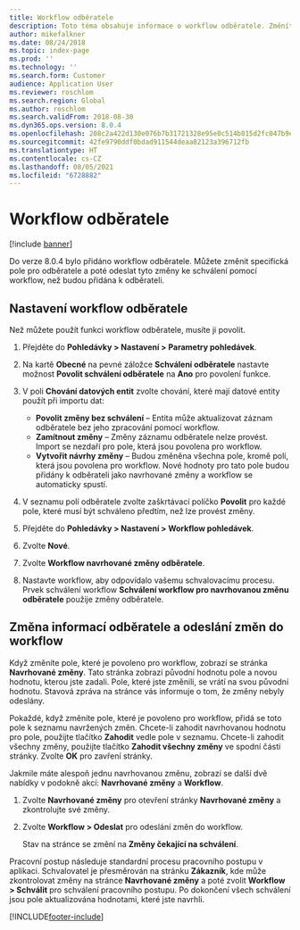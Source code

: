 ```yaml
---
title: Workflow odběratele
description: Toto téma obsahuje informace o workflow odběratele. Změníte specifická pole pro odběratele a poté odešlete tyto změny ke schválení pomocí workflow, než budou přidána k odběrateli.
author: mikefalkner
ms.date: 08/24/2018
ms.topic: index-page
ms.prod: ''
ms.technology: ''
ms.search.form: Customer
audience: Application User
ms.reviewer: roschlom
ms.search.region: Global
ms.author: roschlom
ms.search.validFrom: 2018-08-30
ms.dyn365.ops.version: 8.0.4
ms.openlocfilehash: 208c2a422d130e076b7b31721328e95e0c514b015d2fc047b9ea613d03b8ce12
ms.sourcegitcommit: 42fe9790ddf0bdad911544deaa82123a396712fb
ms.translationtype: HT
ms.contentlocale: cs-CZ
ms.lasthandoff: 08/05/2021
ms.locfileid: "6728882"
---
```

# <a name="customer-workflow"></a>Workflow odběratele

[!include [banner](../includes/banner.md)]

Do verze 8.0.4 bylo přidáno workflow odběratele. Můžete změnit specifická pole pro odběratele a poté odeslat tyto změny ke schválení pomocí workflow, než budou přidána k odběrateli.

## <a name="set-up-the-customer-workflow"></a>Nastavení workflow odběratele

Než můžete použít funkci workflow odběratele, musíte ji povolit.

1. Přejděte do **Pohledávky \> Nastavení \> Parametry pohledávek**.
2. Na kartě **Obecné** na pevné záložce **Schválení odběratele** nastavte možnost **Povolit schválení odběratele** na **Ano** pro povolení funkce.
3. V poli **Chování datových entit** zvolte chování, které mají datové entity použít při importu dat:

    - **Povolit změny bez schválení** – Entita může aktualizovat záznam odběratele bez jeho zpracování pomocí workflow.
    - **Zamítnout změny** – Změny záznamu odběratele nelze provést. Import se nezdaří pro pole, která jsou povolena pro workflow.
    - **Vytvořit návrhy změny** – Budou změněna všechna pole, kromě polí, která jsou povolena pro workflow. Nové hodnoty pro tato pole budou přidány k odběrateli jako navrhované změny a workflow se automaticky spustí.

4. V seznamu polí odběratele zvolte zaškrtávací políčko **Povolit** pro každé pole, které musí být schváleno předtím, než lze provést změny.
5. Přejděte do **Pohledávky \> Nastavení \> Workflow pohledávek**.
6. Zvolte **Nové**.
7. Zvolte **Workflow navrhované změny odběratele**. 
8. Nastavte workflow, aby odpovídalo vašemu schvalovacímu procesu. Prvek schválení workflow **Schválení workflow pro navrhovanou změnu odběratele** použije změny odběratele.

## <a name="change-customer-information-and-submit-the-changes-to-the-workflow"></a>Změna informací odběratele a odeslání změn do workflow

Když změníte pole, které je povoleno pro workflow, zobrazí se stránka **Navrhované změny**. Tato stránka zobrazí původní hodnotu pole a novou hodnotu, kterou jste zadali. Pole, které jste změnili, se vrátí na svou původní hodnotu. Stavová zpráva na stránce vás informuje o tom, že změny nebyly odeslány.

Pokaždé, když změníte pole, které je povoleno pro workflow, přidá se toto pole k seznamu navržených změn. Chcete-li zahodit navrhovanou hodnotu pro pole, použijte tlačítko **Zahodit** vedle pole v seznamu. Chcete-li zahodit všechny změny, použijte tlačítko **Zahodit všechny změny** ve spodní části stránky. Zvolte **OK** pro zavření stránky.

Jakmile máte alespoň jednu navrhovanou změnu, zobrazí se další dvě nabídky v podokně akcí: **Navrhované změny** a **Workflow**.

1. Zvolte **Navrhované změny** pro otevření stránky **Navrhované změny** a zkontrolujte své změny.
2. Zvolte **Workflow \> Odeslat** pro odeslání změn do workflow.

    Stav na stránce se změní na **Změny čekající na schválení**.

Pracovní postup následuje standardní procesu pracovního postupu v aplikaci. Schvalovatel je přesměrován na stránku **Zákazník**, kde může zkontrolovat změny na stránce **Navrhované změny** a poté zvolit **Workflow \> Schválit** pro schválení pracovního postupu. Po dokončení všech schválení jsou pole aktualizována hodnotami, které jste navrhli.


[!INCLUDE[footer-include](../../includes/footer-banner.md)]